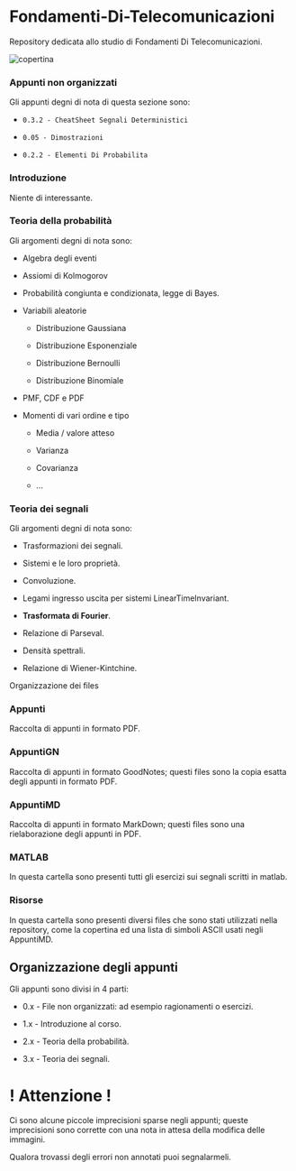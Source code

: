 # Fondamenti-Di-Telecomunicazioni

Repository dedicata allo studio di Fondamenti Di Telecomunicazioni.

![copertina](https://i.imgur.com/dqqoxrk_d.webp?maxwidth=1520&fidelity=grand)

### Appunti non organizzati

Gli appunti degni di nota di questa sezione sono:

- `0.3.2 - CheatSheet Segnali Deterministici`

- `0.05 - Dimostrazioni`

- `0.2.2 - Elementi Di Probabilita`

### Introduzione

Niente di interessante.

### Teoria della probabilità

Gli argomenti degni di nota sono:

- Algebra degli eventi

- Assiomi di Kolmogorov

- Probabilità congiunta e condizionata, legge di Bayes.

- Variabili aleatorie
  
  - Distribuzione Gaussiana
  
  - Distribuzione Esponenziale
  
  - Distribuzione Bernoulli
  
  - Distribuzione Binomiale

- PMF, CDF e PDF

- Momenti di vari ordine e tipo
  
  - Media / valore atteso
  
  - Varianza
  
  - Covarianza
  
  - ...

### Teoria dei segnali

Gli argomenti degni di nota sono:

- Trasformazioni dei segnali.

- Sistemi e le loro proprietà.

- Convoluzione.

- Legami ingresso uscita per sistemi LinearTimeInvariant.

- **Trasformata di Fourier**.

- Relazione di Parseval.

- Densità spettrali.

- Relazione di Wiener-Kintchine.



Organizzazione dei files

### Appunti

Raccolta di appunti in formato PDF.

### AppuntiGN

Raccolta di appunti in formato GoodNotes; questi files sono la copia esatta degli appunti in formato PDF.

### AppuntiMD

Raccolta di appunti in formato MarkDown; questi files sono una rielaborazione degli appunti in PDF.

### MATLAB

In questa cartella sono presenti tutti gli esercizi sui segnali scritti in matlab.

### Risorse

In questa cartella sono presenti diversi files che sono stati utilizzati nella repository, come la copertina ed una lista di simboli ASCII usati negli AppuntiMD.

## Organizzazione degli appunti

Gli appunti sono divisi in 4 parti:

- 0.x - File non organizzati: ad esempio ragionamenti o esercizi.

- 1.x - Introduzione al corso.

- 2.x - Teoria della probabilità.

- 3.x - Teoria dei segnali.

# ! Attenzione !

Ci sono alcune piccole imprecisioni sparse negli appunti; queste imprecisioni sono corrette con una nota in attesa della modifica delle immagini. 

Qualora trovassi degli errori non annotati puoi segnalarmeli.